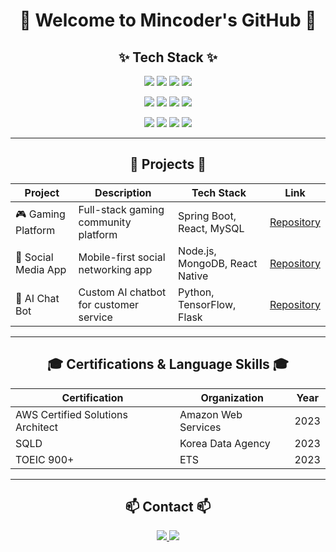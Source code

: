 <div align="center">

# **🌟 Welcome to Mincoder's GitHub 🌟**

## **✨ Tech Stack ✨**

<p>
  <img src="https://img.shields.io/badge/c++-00599C.svg?style=for-the-badge&logo=c%2B%2B&logoColor=white" />
  <img src="https://img.shields.io/badge/java-007396.svg?style=for-the-badge&logo=openjdk&logoColor=white" />
  <img src="https://img.shields.io/badge/python-FF0000.svg?style=for-the-badge&logo=python&logoColor=white" />
  <img src="https://img.shields.io/badge/javascript-F7DF1E.svg?style=for-the-badge&logo=javascript&logoColor=20232a" />
</p>
<p>
  <img src="https://img.shields.io/badge/spring-F6D1EA.svg?style=for-the-badge&logo=spring&logoColor=white" />
  <img src="https://img.shields.io/badge/thymeleaf-005F0F.svg?style=for-the-badge&logo=thymeleaf&logoColor=white" />
  <img src="https://img.shields.io/badge/node.js-093EE3.svg?style=for-the-badge&logo=node.js&logoColor=white" />
  <img src="https://img.shields.io/badge/nunjucks-5DDEE3.svg?style=for-the-badge&logo=nunjucks&logoColor=white" />
</p>
<p>
  <img src="https://img.shields.io/badge/aws-FF9900.svg?style=for-the-badge&logo=amazonaws&logoColor=white" />
  <img src="https://img.shields.io/badge/mysql-4479A1.svg?style=for-the-badge&logo=mysql&logoColor=white" />
  <img src="https://img.shields.io/badge/github-181717.svg?style=for-the-badge&logo=github&logoColor=white" />
  <img src="https://img.shields.io/badge/Notion-F3F3F3.svg?style=for-the-badge&logo=notion&logoColor=black" />
</p>
</div>

---

<div align="center">

## **🚀 Projects 🚀**

| Project | Description | Tech Stack | Link |
|---------|------------|------------|------|
| 🎮 Gaming Platform | Full-stack gaming community platform | Spring Boot, React, MySQL | [Repository](https://github.com/username/project1) |
| 📱 Social Media App | Mobile-first social networking app | Node.js, MongoDB, React Native | [Repository](https://github.com/username/project2) |
| 🤖 AI Chat Bot | Custom AI chatbot for customer service | Python, TensorFlow, Flask | [Repository](https://github.com/username/project3) |

</div>

---

<div align="center">

## **🎓 Certifications & Language Skills 🎓**

| Certification | Organization | Year |
|--------------|--------------|------|
| AWS Certified Solutions Architect | Amazon Web Services | 2023 |
| SQLD | Korea Data Agency | 2023 |
| TOEIC 900+ | ETS | 2023 |

</div>

---


<div align="center">

## **📫 Contact 📫**

<p>
  <a href="https://velog.io/@mincheol0810/posts">
    <img src="https://img.shields.io/badge/Velog-1EBC8F?style=for-the-badge&logo=velog&logoColor=white" />
  </a>
  <a href="mailto:minchul0123@gmail.com">
    <img src="https://img.shields.io/badge/minchul0123@gmail.com-D14836?style=for-the-badge&logo=gmail&logoColor=white" />
  </a>
</p>

</div>
